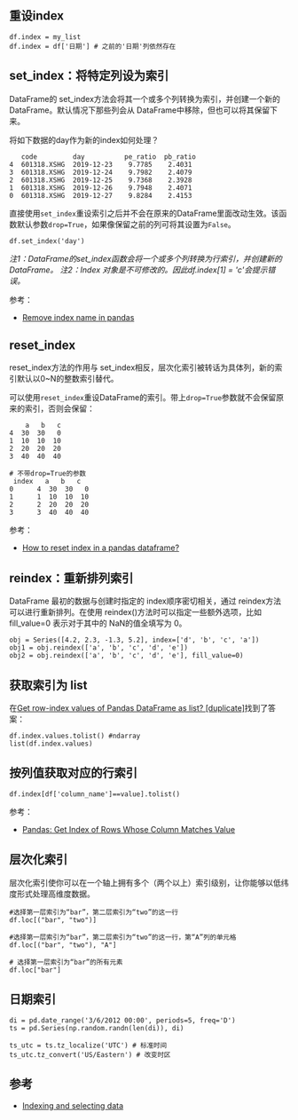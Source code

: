 ## 重设index

```
df.index = my_list
df.index = df['日期'] # 之前的'日期'列依然存在
```

## set_index：将特定列设为索引

DataFrame的 set_index方法会将其一个或多个列转换为索引，并创建一个新的 DataFrame。默认情况下那些列会从 DataFrame中移除，但也可以将其保留下来。


将如下数据的day作为新的index如何处理？

```
   code         day          pe_ratio  pb_ratio
4  601318.XSHG  2019-12-23    9.7785    2.4031
3  601318.XSHG  2019-12-24    9.7982    2.4079
2  601318.XSHG  2019-12-25    9.7368    2.3928
1  601318.XSHG  2019-12-26    9.7948    2.4071
0  601318.XSHG  2019-12-27    9.8284    2.4153
```

直接使用`set_index`重设索引之后并不会在原来的DataFrame里面改动生效。该函数默认参数`drop=True`，如果像保留之前的列可将其设置为`False`。

```
df.set_index('day')
```

*注1：DataFrame的set_index函数会将一个或多个列转换为行索引，并创建新的DataFrame。*
*注2：Index 对象是不可修改的。因此df.index[1] = 'c'会提示错误。*

参考：

- [Remove index name in pandas](https://stackoverflow.com/questions/29765548/remove-index-name-in-pandas)



## reset_index

reset_index方法的作用与 set_index相反，层次化索引被转话为具体列，新的索引默认以0~N的整数索引替代。


可以使用`reset_index`重设DataFrame的索引。带上`drop=True`参数就不会保留原来的索引，否则会保留：

```
    a   b   c
4  30  30   0
1  10  10  10
2  20  20  20
3  40  40  40

# 不带drop=True的参数
 index   a   b   c
0      4  30  30   0
1      1  10  10  10
2      2  20  20  20
3      3  40  40  40
```

参考：

- [How to reset index in a pandas dataframe?](https://stackoverflow.com/questions/20490274/how-to-reset-index-in-a-pandas-dataframe)

## reindex：重新排列索引

DataFrame 最初的数据与创建时指定的 index顺序密切相关，通过 reindex方法可以进行重新排列。在使用 reindex()方法时可以指定一些额外选项，比如 fill_value=0 表示对于其中的 NaN的值全填写为 0。

```
obj = Series([4.2, 2.3, -1.3, 5.2], index=['d', 'b', 'c', 'a'])
obj1 = obj.reindex(['a', 'b', 'c', 'd', 'e'])
obj2 = obj.reindex(['a', 'b', 'c', 'd', 'e'], fill_value=0)
```

## 获取索引为 list

在[Get row-index values of Pandas DataFrame as list? [duplicate]](https://stackoverflow.com/questions/18358938/get-row-index-values-of-pandas-dataframe-as-list)找到了答案：

```
df.index.values.tolist() #ndarray
list(df.index.values)
```

## 按列值获取对应的行索引

```
df.index[df['column_name']==value].tolist()
```

参考：

- [Pandas: Get Index of Rows Whose Column Matches Value](https://www.statology.org/pandas-get-index-of-row/)


## 层次化索引

层次化索引使你可以在一个轴上拥有多个（两个以上）索引级别，让你能够以低纬度形式处理高维度数据。


```
#选择第一层索引为“bar”，第二层索引为“two”的这一行
df.loc[("bar", "two")] 

#选择第一层索引为“bar”，第二层索引为“two”的这一行，第“A”列的单元格
df.loc[("bar", "two"), "A"] 

# 选择第一层索引为“bar”的所有元素
df.loc["bar"]

```

## 日期索引

```
di = pd.date_range('3/6/2012 00:00', periods=5, freq='D')
ts = pd.Series(np.random.randn(len(di)), di)

ts_utc = ts.tz_localize('UTC') # 标准时间
ts_utc.tz_convert('US/Eastern') # 改变时区
```

## 参考

- [Indexing and selecting data](https://pandas.pydata.org/pandas-docs/stable/user_guide/indexing.html#indexing-and-selecting-data)